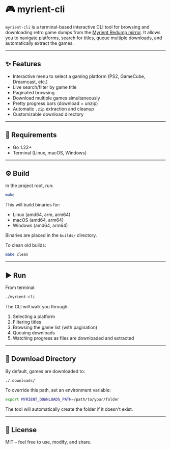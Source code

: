 # 🎮 myrient-cli

`myrient-cli` is a terminal-based interactive CLI tool for browsing and downloading retro game dumps from the [Myrient Redump mirror](https://myrient.erista.me/files/Redump/). It allows you to navigate platforms, search for titles, queue multiple downloads, and automatically extract the games.

---

## ✨ Features

- Interactive menu to select a gaming platform (PS2, GameCube, Dreamcast, etc.)
- Live search/filter by game title
- Paginated browsing
- Download multiple games simultaneously
- Pretty progress bars (download + unzip)
- Automatic `.zip` extraction and cleanup
- Customizable download directory

---

## 🧰 Requirements

- Go 1.22+
- Terminal (Linux, macOS, Windows)

---

## ⚙️ Build

In the project root, run:

```bash
make
```

This will build binaries for:

- Linux (amd64, arm, arm64)
- macOS (amd64, arm64)
- Windows (amd64, arm64)

Binaries are placed in the `builds/` directory.

To clean old builds:

```bash
make clean
```

---

## ▶️ Run

From terminal:

```bash
./myrient-cli
```

The CLI will walk you through:

1. Selecting a platform
2. Filtering titles
3. Browsing the game list (with pagination)
4. Queuing downloads
5. Watching progress as files are downloaded and extracted

---

## 📁 Download Directory

By default, games are downloaded to:

```
./.downloads/
```

To override this path, set an environment variable:

```bash
export MYRIENT_DOWNLOADS_PATH=/path/to/your/folder
```

The tool will automatically create the folder if it doesn't exist.

---

## 📄 License

MIT – feel free to use, modify, and share.
